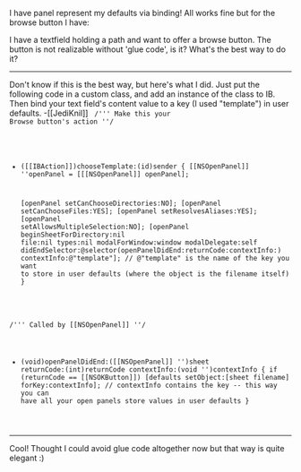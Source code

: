

I have panel represent my defaults via binding!
All works fine but for the browse button I have:

I have a textfield holding a path and want to offer a browse button. The button is not realizable without 'glue code', is it?
What's the best way to do it?

----
Don't know if this is the best way, but here's what I did. Just put the following code in a custom class, and add an instance of the class to IB. Then bind your text field's content value to a key (I used "template") in user defaults. -[[JediKnil]]
<code>
/''' Make this your Browse button's action ''/
- ([[IBAction]])chooseTemplate:(id)sender
{
    [[NSOpenPanel]] ''openPanel = [[[NSOpenPanel]] openPanel];
	
    [openPanel setCanChooseDirectories:NO];
    [openPanel setCanChooseFiles:YES];
    [openPanel setResolvesAliases:YES];
    [openPanel setAllowsMultipleSelection:NO];
    [openPanel beginSheetForDirectory:nil
                                 file:nil
                                types:nil
                       modalForWindow:window
                        modalDelegate:self
                       didEndSelector:@selector(openPanelDidEnd:returnCode:contextInfo:)
                          contextInfo:@"template"];
    // @"template" is the name of the key you want to store in user defaults (where the object is the filename itself)
}

/''' Called by [[NSOpenPanel]] ''/
- (void)openPanelDidEnd:([[NSOpenPanel]] '')sheet returnCode:(int)returnCode contextInfo:(void '')contextInfo
{
    if (returnCode == [[NSOKButton]])
        [defaults setObject:[sheet filename] forKey:contextInfo];
        // contextInfo contains the key -- this way you can have all your open panels store values in user defaults
}
</code>

----
Cool! Thought I could avoid glue code altogether now but that way is quite elegant :)
